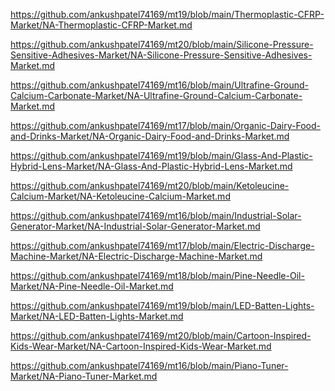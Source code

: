 <p><a href="https://github.com/ankushpatel74169/mt19/blob/main/Thermoplastic-CFRP-Market/NA-Thermoplastic-CFRP-Market.md">https://github.com/ankushpatel74169/mt19/blob/main/Thermoplastic-CFRP-Market/NA-Thermoplastic-CFRP-Market.md</a></p><p><a href="https://github.com/ankushpatel74169/mt20/blob/main/Silicone-Pressure-Sensitive-Adhesives-Market/NA-Silicone-Pressure-Sensitive-Adhesives-Market.md">https://github.com/ankushpatel74169/mt20/blob/main/Silicone-Pressure-Sensitive-Adhesives-Market/NA-Silicone-Pressure-Sensitive-Adhesives-Market.md</a></p><p><a href="https://github.com/ankushpatel74169/mt16/blob/main/Ultrafine-Ground-Calcium-Carbonate-Market/NA-Ultrafine-Ground-Calcium-Carbonate-Market.md">https://github.com/ankushpatel74169/mt16/blob/main/Ultrafine-Ground-Calcium-Carbonate-Market/NA-Ultrafine-Ground-Calcium-Carbonate-Market.md</a></p><p><a href="https://github.com/ankushpatel74169/mt17/blob/main/Organic-Dairy-Food-and-Drinks-Market/NA-Organic-Dairy-Food-and-Drinks-Market.md">https://github.com/ankushpatel74169/mt17/blob/main/Organic-Dairy-Food-and-Drinks-Market/NA-Organic-Dairy-Food-and-Drinks-Market.md</a></p><p><a href="https://github.com/ankushpatel74169/mt19/blob/main/Glass-And-Plastic-Hybrid-Lens-Market/NA-Glass-And-Plastic-Hybrid-Lens-Market.md">https://github.com/ankushpatel74169/mt19/blob/main/Glass-And-Plastic-Hybrid-Lens-Market/NA-Glass-And-Plastic-Hybrid-Lens-Market.md</a></p><p><a href="https://github.com/ankushpatel74169/mt20/blob/main/Ketoleucine-Calcium-Market/NA-Ketoleucine-Calcium-Market.md">https://github.com/ankushpatel74169/mt20/blob/main/Ketoleucine-Calcium-Market/NA-Ketoleucine-Calcium-Market.md</a></p><p><a href="https://github.com/ankushpatel74169/mt16/blob/main/Industrial-Solar-Generator-Market/NA-Industrial-Solar-Generator-Market.md">https://github.com/ankushpatel74169/mt16/blob/main/Industrial-Solar-Generator-Market/NA-Industrial-Solar-Generator-Market.md</a></p><p><a href="https://github.com/ankushpatel74169/mt17/blob/main/Electric-Discharge-Machine-Market/NA-Electric-Discharge-Machine-Market.md">https://github.com/ankushpatel74169/mt17/blob/main/Electric-Discharge-Machine-Market/NA-Electric-Discharge-Machine-Market.md</a></p><p><a href="https://github.com/ankushpatel74169/mt18/blob/main/Pine-Needle-Oil-Market/NA-Pine-Needle-Oil-Market.md">https://github.com/ankushpatel74169/mt18/blob/main/Pine-Needle-Oil-Market/NA-Pine-Needle-Oil-Market.md</a></p><p><a href="https://github.com/ankushpatel74169/mt19/blob/main/LED-Batten-Lights-Market/NA-LED-Batten-Lights-Market.md">https://github.com/ankushpatel74169/mt19/blob/main/LED-Batten-Lights-Market/NA-LED-Batten-Lights-Market.md</a></p><p><a href="https://github.com/ankushpatel74169/mt20/blob/main/Cartoon-Inspired-Kids-Wear-Market/NA-Cartoon-Inspired-Kids-Wear-Market.md">https://github.com/ankushpatel74169/mt20/blob/main/Cartoon-Inspired-Kids-Wear-Market/NA-Cartoon-Inspired-Kids-Wear-Market.md</a></p><p><a href="https://github.com/ankushpatel74169/mt16/blob/main/Piano-Tuner-Market/NA-Piano-Tuner-Market.md">https://github.com/ankushpatel74169/mt16/blob/main/Piano-Tuner-Market/NA-Piano-Tuner-Market.md</a></p>
